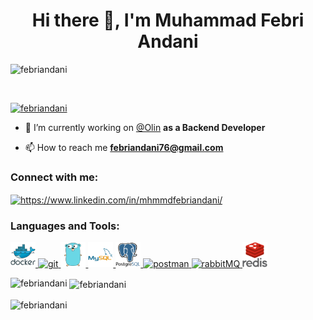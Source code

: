 <h1 align="center">Hi there 👋, I'm Muhammad Febri Andani</h1>
<p align="left"> <img src="https://komarev.com/ghpvc/?username=febriandani&label=Profile%20views&color=0e75b6&style=flat" alt="febriandani" /> </p>
<p align="left"> <a href=""><img src="https://media3.giphy.com/media/qgQUggAC3Pfv687qPC/giphy.gif" alt="" /></a> </p>

<p align="left"> <a href="https://github.com/ryo-ma/github-profile-trophy"><img src="https://github-profile-trophy.vercel.app/?username=febriandani" alt="febriandani" /></a> </p>

- 🔭 I’m currently working on [@Olin](https://olin.co.id/) **as a Backend Developer**

- 📫 How to reach me **febriandani76@gmail.com**

<h3 align="left">Connect with me:</h3>
<p align="left">
<a href="https://linkedin.com/in/https://www.linkedin.com/in/mhmmdfebriandani/" target="blank"><img align="center" src="https://raw.githubusercontent.com/rahuldkjain/github-profile-readme-generator/master/src/images/icons/Social/linked-in-alt.svg" alt="https://www.linkedin.com/in/mhmmdfebriandani/" height="30" width="40" /></a>
</p>

<h3 align="left">Languages and Tools:</h3>
<p align="left"> <a href="https://www.docker.com/" target="_blank" rel="noreferrer"> <img src="https://raw.githubusercontent.com/devicons/devicon/master/icons/docker/docker-original-wordmark.svg" alt="docker" width="40" height="40"/> </a> <a href="https://git-scm.com/" target="_blank" rel="noreferrer"> <img src="https://www.vectorlogo.zone/logos/git-scm/git-scm-icon.svg" alt="git" width="40" height="40"/> </a> <a href="https://golang.org" target="_blank" rel="noreferrer"> <img src="https://raw.githubusercontent.com/devicons/devicon/master/icons/go/go-original.svg" alt="go" width="40" height="40"/> </a> <a href="https://www.mysql.com/" target="_blank" rel="noreferrer"> <img src="https://raw.githubusercontent.com/devicons/devicon/master/icons/mysql/mysql-original-wordmark.svg" alt="mysql" width="40" height="40"/> </a> <a href="https://www.postgresql.org" target="_blank" rel="noreferrer"> <img src="https://raw.githubusercontent.com/devicons/devicon/master/icons/postgresql/postgresql-original-wordmark.svg" alt="postgresql" width="40" height="40"/> </a> <a href="https://postman.com" target="_blank" rel="noreferrer"> <img src="https://www.vectorlogo.zone/logos/getpostman/getpostman-icon.svg" alt="postman" width="40" height="40"/> </a> <a href="https://www.rabbitmq.com" target="_blank" rel="noreferrer"> <img src="https://www.vectorlogo.zone/logos/rabbitmq/rabbitmq-icon.svg" alt="rabbitMQ" width="40" height="40"/> </a> <a href="https://redis.io" target="_blank" rel="noreferrer"> <img src="https://raw.githubusercontent.com/devicons/devicon/master/icons/redis/redis-original-wordmark.svg" alt="redis" width="40" height="40"/> </a> </p>

<p><img align="left" src="https://github-readme-stats.vercel.app/api/top-langs?username=febriandani&show_icons=true&locale=en&layout=compact" alt="febriandani" /></p>

<p>&nbsp;<img align="center" src="https://github-readme-stats.vercel.app/api?username=febriandani&show_icons=true&locale=en" alt="febriandani" /></p>

<p><img align="center" src="https://github-readme-streak-stats.herokuapp.com/?user=febriandani&" alt="febriandani" /></p>
